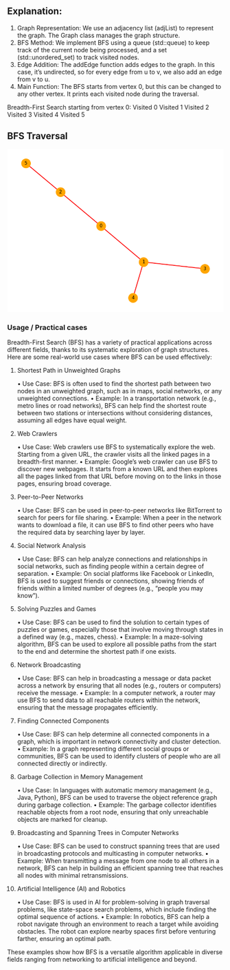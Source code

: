
## Explanation:

1.	Graph Representation: We use an adjacency list (adjList) to represent the graph. 
    The Graph class manages the graph structure.
2.	BFS Method: We implement BFS using a queue (std::queue) to keep track of 
    the current node being processed, and a set (std::unordered_set) to track visited nodes.
3.	Edge Addition: The addEdge function adds edges to the graph. In this case, it’s undirected, 
    so for every edge from u to v, we also add an edge from v to u.
4.	Main Function: The BFS starts from vertex 0, but this can be changed to any other vertex. 
    It prints each visited node during the traversal.

Breadth-First Search starting from vertex 0:
Visited 0
Visited 1
Visited 2
Visited 3
Visited 4
Visited 5

## BFS Traversal
![BFS Traversal](./bfs_traversal.png)

### Usage / Practical cases

Breadth-First Search (BFS) has a variety of practical applications across different fields, thanks to its systematic exploration of graph structures. Here are some real-world use cases where BFS can be used effectively:

1. Shortest Path in Unweighted Graphs

	•	Use Case: BFS is often used to find the shortest path between two nodes in an unweighted graph, such as in maps, social networks, or any unweighted connections.
	•	Example: In a transportation network (e.g., metro lines or road networks), BFS can help find the shortest route between two stations or intersections without considering distances, assuming all edges have equal weight.

2. Web Crawlers

	•	Use Case: Web crawlers use BFS to systematically explore the web. Starting from a given URL, the crawler visits all the linked pages in a breadth-first manner.
	•	Example: Google’s web crawler can use BFS to discover new webpages. It starts from a known URL and then explores all the pages linked from that URL before moving on to the links in those pages, ensuring broad coverage.

3. Peer-to-Peer Networks

	•	Use Case: BFS can be used in peer-to-peer networks like BitTorrent to search for peers for file sharing.
	•	Example: When a peer in the network wants to download a file, it can use BFS to find other peers who have the required data by searching layer by layer.

4. Social Network Analysis

	•	Use Case: BFS can help analyze connections and relationships in social networks, such as finding people within a certain degree of separation.
	•	Example: On social platforms like Facebook or LinkedIn, BFS is used to suggest friends or connections, showing friends of friends within a limited number of degrees (e.g., “people you may know”).

5. Solving Puzzles and Games

	•	Use Case: BFS can be used to find the solution to certain types of puzzles or games, especially those that involve moving through states in a defined way (e.g., mazes, chess).
	•	Example: In a maze-solving algorithm, BFS can be used to explore all possible paths from the start to the end and determine the shortest path if one exists.

6. Network Broadcasting

	•	Use Case: BFS can help in broadcasting a message or data packet across a network by ensuring that all nodes (e.g., routers or computers) receive the message.
	•	Example: In a computer network, a router may use BFS to send data to all reachable routers within the network, ensuring that the message propagates efficiently.

7. Finding Connected Components

	•	Use Case: BFS can help determine all connected components in a graph, which is important in network connectivity and cluster detection.
	•	Example: In a graph representing different social groups or communities, BFS can be used to identify clusters of people who are all connected directly or indirectly.

8. Garbage Collection in Memory Management

	•	Use Case: In languages with automatic memory management (e.g., Java, Python), BFS can be used to traverse the object reference graph during garbage collection.
	•	Example: The garbage collector identifies reachable objects from a root node, ensuring that only unreachable objects are marked for cleanup.

9. Broadcasting and Spanning Trees in Computer Networks

	•	Use Case: BFS can be used to construct spanning trees that are used in broadcasting protocols and multicasting in computer networks.
	•	Example: When transmitting a message from one node to all others in a network, BFS can help in building an efficient spanning tree that reaches all nodes with minimal retransmissions.

10. Artificial Intelligence (AI) and Robotics

	•	Use Case: BFS is used in AI for problem-solving in graph traversal problems, like state-space search problems, which include finding the optimal sequence of actions.
	•	Example: In robotics, BFS can help a robot navigate through an environment to reach a target while avoiding obstacles. The robot can explore nearby spaces first before venturing farther, ensuring an optimal path.

These examples show how BFS is a versatile algorithm applicable in diverse fields ranging from networking to artificial intelligence and beyond.